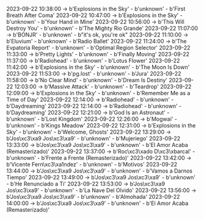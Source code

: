 2023-09-22 10:38:00 -> b'Explosions in the Sky' - b'unknown' - b'First Breath After Coma'
2023-09-22 10:47:00 -> b'Explosions in the Sky' - b'unknown' - b'Your Hand in Mine'
2023-09-22 10:56:00 -> b'This Will Destroy You' - b'unknown' - b'The Mighty Rio Grande'
2023-09-22 11:07:00 -> b'BONJR' - b'unknown' - b"it's ok, you're ok"
2023-09-22 11:10:00 -> b'Eluvium' - b'unknown' - b'Radio Ballet'
2023-09-22 11:24:00 -> b'The Evpatoria Report' - b'unknown' - b'Optimal Region Selector'
2023-09-22 11:33:00 -> b'Pretty Lights' - b'unknown' - b'Finally Moving'
2023-09-22 11:37:00 -> b'Radiohead' - b'unknown' - b'Lotus Flower'
2023-09-22 11:42:00 -> b'Explosions in the Sky' - b'unknown' - b'The Moon Is Down'
2023-09-22 11:53:00 -> b'pg.lost' - b'unknown' - b'Jura'
2023-09-22 11:58:00 -> b'No Clear Mind' - b'unknown' - b'Dream Is Destiny'
2023-09-22 12:03:00 -> b'Massive Attack' - b'unknown' - b'Teardrop'
2023-09-22 12:09:00 -> b'Explosions in the Sky' - b'unknown' - b'Remember Me as a Time of Day'
2023-09-22 12:14:00 -> b'Radiohead' - b'unknown' - b'Daydreaming'
2023-09-22 12:14:00 -> b'Radiohead' - b'unknown' - b'Daydreaming'
2023-09-22 12:21:00 -> b'God Is an Astronaut' - b'unknown' - b'Lost Kingdom'
2023-09-22 12:26:00 -> b'Mogwai' - b'unknown' - b'Kings Meadow'
2023-09-22 12:31:00 -> b'Explosions in the Sky' - b'unknown' - b'Welcome, Ghosts'
2023-09-22 13:29:00 -> b'Jos\xc3\xa9 Jos\xc3\xa9' - b'unknown' - b'Mujeriego'
2023-09-22 13:33:00 -> b'Jos\xc3\xa9 Jos\xc3\xa9' - b'unknown' - b'El Amor Acaba (Remasterizado)'
2023-09-22 13:37:00 -> b'Roc\xc3\xado D\xc3\xbarcal' - b'unknown' - b'Frente a Frente (Remasterizado)'
2023-09-22 13:42:00 -> b'Vicente Fern\xc3\xa1ndez' - b'unknown' - b'Motivos'
2023-09-22 13:44:00 -> b'Jos\xc3\xa9 Jos\xc3\xa9' - b'unknown' - b'Vamos a Darnos Tiempo'
2023-09-22 13:49:00 -> b'Jos\xc3\xa9 Jos\xc3\xa9' - b'unknown' - b'He Renunciado a Ti'
2023-09-22 13:53:00 -> b'Jos\xc3\xa9 Jos\xc3\xa9' - b'unknown' - b'La Nave Del Olvido'
2023-09-22 13:56:00 -> b'Jos\xc3\xa9 Jos\xc3\xa9' - b'unknown' - b'Almohada'
2023-09-22 14:00:00 -> b'Jos\xc3\xa9 Jos\xc3\xa9' - b'unknown' - b'El Amor Acaba (Remasterizado)'
